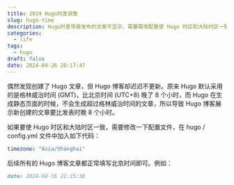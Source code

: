 ```yaml
---
title: 2024 Hugo时差调整
slug: hugo-time
description: Hugo时差导致发布的文章不显示，需要需改配置使 Hugo 时区和大陆时区一致。
categories:
  - life
tags:
  - hugo
draft: false
date: 2024-04-26 20:17:47
---
```

偶然发现创建了 Hugo 文章，但 Hugo 博客却迟迟不更新。原来 Hugo 默认采用的是格林威治时间 (GMT)，比北京时间 (UTC+8) 晚了 8 个小时，而 Hugo 在生成静态页面的时候，不会生成超过格林威治时间的文章，所以导致 Hugo 博客展示新创建的文章要比发表时晚 8 个小时。

如果要使 Hugo 时区和大陆时区一致，需要修改一下配置文件，在 hugo / config.yml 文件中加入如下代码：

```yml
timezone: "Asia/Shanghai"
```


后续所有的 Hugo 博客文章都正常填写北京时间即可。例如：

```md
date: 2024-04-16 21:15:38
```
